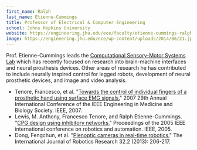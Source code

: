 ```yaml
---
first_name: Ralph
last_name: Etienne-Cummings
title: Professor of Electrical & Computer Engineering
school: Johns Hopkins University
website: https://engineering.jhu.edu/ece/faculty/etienne-cummings-ralph/
image: https://engineering.jhu.edu/ece/wp-content/uploads/2014/06/21.jpg
---
```

Prof. Etienne-Cummings leads the [Computational Sensory-Motor Systems Lab](https://engineering.jhu.edu/csms/) which has recently focused on research into brain-machine interfaces and neural prosthesis devices. Other areas of research he has contributed to include neurally inspired control for legged robots, development of neural prosthetic devices, and image and video analysis.
* Tenore, Francesco, et al. "[Towards the control of individual fingers of a prosthetic hand using surface EMG signals.](https://pubmed.ncbi.nlm.nih.gov/18003418/)" 2007 29th Annual International Conference of the IEEE Engineering in Medicine and Biology Society. IEEE, 2007.
* Lewis, M. Anthony, Francesco Tenore, and Ralph Etienne-Cummings. "[CPG design using inhibitory networks.](https://ieeexplore.ieee.org/document/1570681)" Proceedings of the 2005 IEEE international conference on robotics and automation. IEEE, 2005.
* Dong, Fengchun, et al. "[Plenoptic cameras in real-time robotics.](https://journals.sagepub.com/doi/abs/10.1177/0278364912469420)" The International Journal of Robotics Research 32.2 (2013): 206-217.
